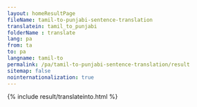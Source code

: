 ```yaml
---
layout: homeResultPage
fileName: tamil-to-punjabi-sentence-translation
translatein: tamil_to_punjabi
folderName : translate
lang: pa
from: ta
to: pa
langname: tamil-to
permalink: /pa/tamil-to-punjabi-sentence-translation/result
sitemap: false
nointernationalization: true
---
```

{% include result/translateinto.html %}

<script src="/js/result/translation.js" data-foldername="{{page.folderName}}" data-lang="{{page.lang}}"></script>
